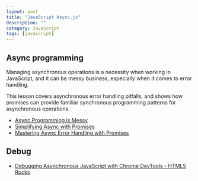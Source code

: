 ```yaml
---
layout: post
title: "JavaScript Async.js"
description: ""
category: JavaScript
tags: [javascript]
--- 
```


## Async programming

Managing asynchronous operations is a necessity when working in JavaScript, and it can be messy business, especially when it comes to error handling.

This lesson covers asynchronous error handling pitfalls, and shows how promises can provide familiar synchronous programming patterns for asynchronous operations.

- [Async Programming is Messy](http://know.cujojs.com/tutorials/async/async-programming-is-messy)
- [Simplifying Async with Promises](/tutorials/async/simplifying-async-with-promises)
- [Mastering Async Error Handling with Promises](/tutorials/async/mastering-async-error-handling-with-promises)

## Debug

- [Debugging Asynchronous JavaScript with Chrome DevTools - HTML5 Rocks](http://www.html5rocks.com/en/tutorials/developertools/async-call-stack/)
